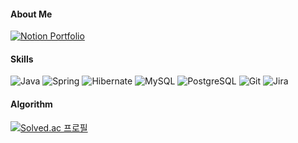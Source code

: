 #### About Me
[![Notion Portfolio](https://img.shields.io/badge/Portfolio-Notion-e2e1d4?style=flat-square&logo=notion&logoColor=white)](https://discreet-antler-e8e.notion.site/5fb40d87757b41a6aba3797a20c46f30)



#### Skills
<p align="left">
    <img src="https://img.shields.io/badge/Java-007396?style=flat-square&logo=java&logoColor=white" alt="Java"/>
    <img src="https://img.shields.io/badge/Spring-6DB33F?style=flat-square&logo=spring&logoColor=white" alt="Spring"/>
    <img src="https://img.shields.io/badge/Hibernate-59666C?style=flat-square&logo=hibernate&logoColor=white" alt="Hibernate"/>
    <img src="https://img.shields.io/badge/MySQL-4479A1?style=flat-square&logo=mysql&logoColor=white" alt="MySQL"/>
    <img src="https://img.shields.io/badge/PostgreSQL-4169E1?style=flat-square&logo=postgresql&logoColor=white" alt="PostgreSQL"/>
    <img src="https://img.shields.io/badge/Git-F05032?style=flat-square&logo=git&logoColor=white" alt="Git"/>
    <img src="https://img.shields.io/badge/Jira-0052CC?style=flat-square&logo=jira&logoColor=white" alt="Jira"/>
</p>



#### Algorithm
[![Solved.ac 프로필](http://mazassumnida.wtf/api/mini/generate_badge?boj=2007ksm)](https://solved.ac/2007ksm)





